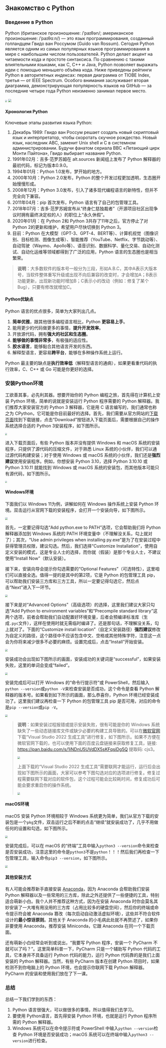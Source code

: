 ##  Знакомство с Python

### Введение в Python

Python (британское произношение: /ˈpaɪθən/; американское произношение: /ˈpaɪθɑːn/) — это язык программирования, созданный голландцем Гвидо ван Россумом (Guido van Rossum). Сегодня Python является одним из самых популярных языков программирования в мире с наибольшим числом пользователей. Python делает акцент на читаемости кода и простоте синтаксиса. По сравнению с такими влиятельными языками, как C, C++ и Java, Python позволяет выражать идеи с помощью меньшего объёма кода. Ниже приведены рейтинги Python в авторитетных индексах: первая диаграмма от TIOBE Index, третья — от IEEE Spectrum. Особого внимания заслуживает вторая диаграмма, демонстрирующая популярность языков на GitHub — за последние четыре года Python неизменно занимал первое место.

<img src="res/day01/tiobe_index.png" style="zoom:40%;">

<img src="res/day01/github_pypl_and_ieee_spectrum.png" style="zoom:60%;">

#### Хронология Python

Ключевые этапы развития языка Python:

1. Декабрь 1989: Гвидо ван Россум решает создать новый скриптовый язык и интерпретатор, чтобы скоротать скучное рождество. Новый язык, наследник ABC, заменит Unix shell и C в системном администрировании. Будучи фанатом сериала BBC «Летающий цирк Монти Пайтона», Гвидо выбирает название Python.
2. 1991年02月：吉多·范罗苏姆在 alt.sources 新闻组上发布了 Python 解释器的最初代码，标记为版本0.9.0。
3. 1994年01月：Python 1.0发布，梦开始的地方。
4. 2000年10月：Python 2.0发布，Python 的整个开发过程更加透明，生态圈开始慢慢形成。
5. 2008年12月：Python 3.0发布，引入了诸多现代编程语言的新特性，但并不完全向下兼容。
6. 2011年04月：pip 首次发布，Python 语言有了自己的包管理工具。
7. 2018年07月：吉多·范罗苏姆宣布从“终身仁慈独裁者”（开源项目社区出现争议时拥有最终决定权的人）的职位上“永久休假”。
8. 2020年01月：在 Python 2和 Python 3共存了11年之后，官方停止了对 Python 2的更新和维护，希望用户尽快切换到 Python 3。
9. 目前：Python 在大模型（GPT-3、GPT-4、BERT等）、计算机视觉（图像识别、目标检测、图像生成等）、智能推荐（YouTube、Netflix、字节跳动等）、自动驾驶（Waymo、Apollo等）、语音识别、数据科学、量化交易、自动化测试、自动化运维等领域都得到了广泛的应用，Python 语言的生态圈也是相当繁荣。

> **说明**：大多数软件的版本号一般分为三段，形如A.B.C，其中A表示大版本号，当软件整体重写升级或出现不向后兼容的改变时，才会增加A；B表示功能更新，出现新功能时增加B；C表示小的改动（例如：修复了某个Bug），只要有修改就增加C。

#### Python优缺点

Python 语言的优点很多，简单为大家列出几点。

1. **简单优雅**，跟其他很多编程语言相比，Python **更容易上手**。
2. 能用更少的代码做更多的事情，**提升开发效率**。
3. 开放源代码，拥有**强大的社区和生态圈**。
4. **能够做的事情非常多**，有极强的适应性。
5. **胶水语言**，能够黏合其他语言开发的东西。
6. 解释型语言，更容易**跨平台**，能够在多种操作系统上运行。

Python 最主要的缺点是**执行效率低**（解释型语言的通病），如果更看重代码的执行效率，C、C++ 或 Go 可能是你更好的选择。

### 安装Python环境

工欲善其事，必先利其器。想要开始你的 Python 编程之旅，首先得在计算机上安装 Python 环境，简单的说就是安装运行 Python 程序需要的 Python 解释器。我们推荐大家安装官方的 Python 3 解释器，它是用 C 语言编写的，我们通常也称之为 CPython，它可能是你目前最好的选择。首先，我们需要从官方网站的[下载页面](https://www.python.org/downloads/)找到下载链接，点击“Download”按钮进入下载页面后，需要根据自己的操作系统选择合适的 Python 3安装程序，如下图所示。

<img src="res/day01/python_download_page_1.png" style="zoom:40%;">

进入下载页面后，有些 Python 版本并没有提供 Windows 和 macOS 系统的安装程序，只提供了源代码的压缩文件，对于熟悉 Linux 系统的小伙伴，我们可以通过源代码构建安装；对于使用 Windows 或 macOS 系统的小伙伴，我们还是**强烈建议**使用安装程序。例如，你想安装 Python 3.10，选择 Python 3.10.10 或 Python 3.10.11 就能找到 Windows 或 macOS 系统的安装包，而其他版本可能只有源代码，如下图所示。

<img src="res/day01/python_download_page_2.png" style="zoom:36%;">

#### Windows环境

下面我们以 Windows 11为例，讲解如何在 Windows 操作系统上安装 Python 环境。双击运行从官网下载的安装程序，会打开一个安装向导，如下图所示。

<img src="res/day01/install_python_1.png" style="zoom:50%;">

首先，一定要记得勾选“Add python.exe to PATH”选项，它会帮助我们将 Python 解释器添加到 Windows 系统的 PATH 环境变量中（不理解没关系，勾上就对了）；其次，“Use admin privileges when installing py.exe”是为了在安装过程中获得管理员权限，建议勾选。然后，我们选择“Customize Installation”，使用自定义安装的模式，这是专业人士的选择，而你就（假装）是那个专业人士，不建议使用“Install Now”（默认安装）。

接下来，安装向导会提示你勾选需要的“Optional Features”（可选特性），这里咱们可以直接全选。值得一提的是其中的第2项，它是 Python 的包管理工具 pip，可以帮助我们安装三方库和三方工具，所以一定要记得勾选它，然后点击“Next”进入下一环节。

<img src="res/day01/install_python_2.png" style="zoom:50%;">

接下来是对“Advanced Options”（高级选项）的选择，这里我们建议大家只勾选“Add Python to environment variables”和“Precompile standard library”这两个选项，前者会帮助我们自动配置好环境变量，后者会预编译标准库（生成`.pyc`文件），这样在使用时就无需临时编译了。还是那句话，不理解没关系，勾上就对了。下面的“Customize install location”（自定义安装路径）**强烈建议**修改为自定义的路径，这个路径中不应该包含中文、空格或其他特殊字符，注意这一点会为你将来减少很多不必要的麻烦。设置完成后，点击“Install”开始安装。

<img src="res/day01/install_python_3.png" style="zoom:50%;">

安装成功会出现如下图所示的画面，安装成功的关键词是“successful”，如果安装失败，这里的单词会变成“failed”。

<img src="res/day01/install_python_4.png" style="zoom:50%;">

安装完成后可以打开 Windows 的“命令行提示符”或 PowerShell，然后输入`python --version`或`python -V`来检查安装是否成功，这个命令是查看 Python 解释器的版本号。如果看到如下所示的画面，那么恭喜你，Python 环境已经安装成功了。这里我们建议再检查一下 Python 的包管理工具 pip 是否可用，对应的命令是`pip --version`或`pip -V`。

<img src="res/day01/install_python_5.png" style="zoom:50%;">

> **说明**：如果安装过程报错或提示安装失败，很有可能是你的 Windows 系统缺失了一些动态链接库文件或缺少必要的构建工具导致的。可以在[微软官网](https://visualstudio.microsoft.com/zh-hans/downloads/)下载“Visual Studio 2022 生成工具”进行修复，如下图所示。如果不方便在微软官网下载的，也可以使用下面的百度云盘链接来获取修复工具，链接: https://pan.baidu.com/s/1iNDnU5UVdDX5sKFqsiDg5Q 提取码: cjs3。
>
> <img src="res/day01/vs_build_tools_download.png" style="zoom:50%;">
>
> 上面下载的“Visual Studio 2022 生成工具”需要联网才能运行，运行后会出现如下图所示的画面，大家可以参考下图勾选对应的选项进行修复。修复过程需要联网下载对应的软件包，这个过程可能会比较耗时间，修复成功后可能会要求重启你的操作系统。
>
> <img src="res/day01/vs_build_tools_install.png" style="zoom:50%;">

#### macOS环境

macOS 安装 Python 环境相较于 Windows 系统更为简单，我们从官方下载的安装包是一个`pkg`文件，双击运行之后不断的点击“继续”就安装成功了，几乎不用做任何的设置和勾选，如下图所示。

<img src="res/day01/install_python_6.png" style="zoom:50%;">

安装完成后，可以在 macOS 的“终端”工具中输入`python3 --version`命令来检查是否安装成功，注意这里的命令是`python3`不是`python`！！！然后我们再检查一下包管理工具，输入命令`pip3 --version`，如下图所示。

<img src="res/day01/install_python_7.png" style="zoom:50%;">

#### 其他安装方式

有人可能会推荐新手直接安装 [Anaconda](https://www.anaconda.com/download/success)，因为 Anaconda 会帮助我们安装 Python 解释器以及一些常用的三方库，除此之外还提供了一些便捷的工具，特别适合萌新小白。我个人并不推荐这种方式，因为在安装 Anaconda 时你会莫名其妙安装了一大堆有用没用的三方库（占用比较多的硬盘空间），然后你的终端或命令提示符会被 Anaconda 篡改（每次启动自动激活虚拟环境），这些并不符合软件设计的**最小惊讶原则**。其他关于 Anaconda 的小毛病此处就不再赘述了，如果你非要使用 Anaconda，推荐安装 Miniconda，它跟 Anaconda 在同一个下载页面。

还有萌新小白经常会听到或说出，“我要写 Python 程序，安装一个 PyCharm 不就可以了吗？”。这里简单科普一下，PyCharm 只是一个辅助写 Python 代码的工具，它本身并不具备运行 Python 代码的能力，运行 Python 代码靠的是我们上面安装的 Python 解释器。当然，有些 PyCharm 版本在创建 Python 项目时，如果检测不到你电脑上的 Python 环境，也会提示你联网下载 Python 解释器。PyCharm 的安装和使用我们放在了下一课。

### 总结

总结一下我们学到的东西：

1. Python 语言很强大，可以做很多的事情，所以值得我们去学习。
2. 要使用 Python语言，首先得安装 Python 环境，也就是运行 Python 程序所需的 Python 解释器。
3. Windows 系统可以在命令提示符或 PowerShell 中输入`python --version`检查 Python 环境是否安装成功；macOS 系统可以在终端中输入`python3 --version`进行检查。
